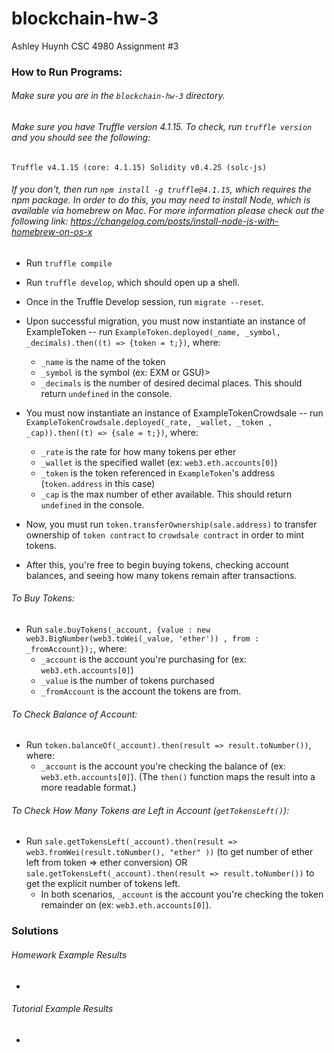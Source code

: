 # blockchain-hw-3
Ashley Huynh
CSC 4980 Assignment #3

### How to Run Programs:
###### Make sure you are in the `blockchain-hw-3` directory.
###### Make sure you have Truffle version 4.1.15. To check, run `truffle version` and you should see the following:
`Truffle v4.1.15 (core: 4.1.15)
Solidity v0.4.25 (solc-js)`
###### If you don't, then run `npm install -g truffle@4.1.15`, which requires the npm package. In order to do this, you may need to install Node, which is available via homebrew on Mac. For more information please check out the following link: https://changelog.com/posts/install-node-js-with-homebrew-on-os-x 

* Run `truffle compile`

* Run `truffle develop`, which should open up a shell.

* Once in the Truffle Develop session, run `migrate --reset`.

* Upon successful migration, you must now instantiate an instance of ExampleToken -- run `ExampleToken.deployed(_name, _symbol, _decimals).then((t) => {token = t;})`, where:
  * `_name` is the name of the token
  * `_symbol` is the symbol (ex: EXM or GSU)>
  * `_decimals` is the number of desired decimal places. 
This should return `undefined` in the console.

* You must now instantiate an instance of ExampleTokenCrowdsale -- run `ExampleTokenCrowdsale.deployed(_rate, _wallet, _token , _cap)).then((t) => {sale = t;})`, where:
  * `_rate` is the rate for how many tokens per ether 
  * `_wallet` is the specified wallet (ex: `web3.eth.accounts[0]`)
  * `_token` is the token referenced in `ExampleToken`'s address (`token.address` in this case)
  * `_cap` is the max number of ether available. This should return `undefined` in the console.

* Now, you must run `token.transferOwnership(sale.address)` to transfer ownership of `token contract` to `crowdsale contract` in order to mint tokens.

* After this, you're free to begin buying tokens, checking account balances, and seeing how many tokens remain after transactions.

###### To Buy Tokens:
* Run `sale.buyTokens(_account, {value : new web3.BigNumber(web3.toWei(_value, 'ether')) , from : _fromAccount});`, where:
  * `_account` is the account you're purchasing for (ex: `web3.eth.accounts[0]`)
  * `_value` is the number of tokens purchased
  * `_fromAccount` is the account the tokens are from.

###### To Check Balance of Account:
* Run `token.balanceOf(_account).then(result => result.toNumber())`, where:
  * `_account` is the account you're checking the balance of (ex: `web3.eth.accounts[0]`). 
(The `then()` function maps the result into a more readable format.)

###### To Check How Many Tokens are Left in Account (`getTokensLeft()`):
* Run `sale.getTokensLeft(_account).then(result => web3.fromWei(result.toNumber(), "ether" ))` (to get number of ether left from token => ether conversion) OR  `sale.getTokensLeft(_account).then(result => result.toNumber())` to get the explicit number of tokens left. 
  * In both scenarios, `_account` is the account you're checking the token remainder on (ex: `web3.eth.accounts[0]`).


### Solutions
###### Homework Example Results
* 
###### Tutorial Example Results
* 



